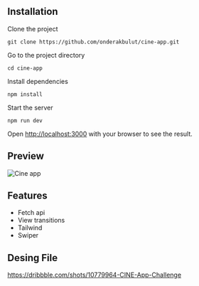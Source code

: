 ## Installation
Clone the project
```
git clone https://github.com/onderakbulut/cine-app.git
```
Go to the project directory
```
cd cine-app
```
Install dependencies
```
npm install
```
Start the server
```
npm run dev
```

Open [http://localhost:3000](http://localhost:3000) with your browser to see the result.

## Preview
![Cine app](preview.gif)

## Features
- Fetch api
- View transitions
- Tailwind
- Swiper

## Desing File
https://dribbble.com/shots/10779964-CINE-App-Challenge

